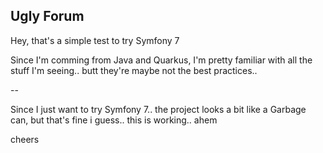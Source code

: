## Ugly Forum

Hey, that's a simple test to try Symfony 7

Since I'm comming from Java and Quarkus, I'm pretty familiar with all the stuff I'm seeing.. butt they're maybe not the best practices..

--

Since I just want to try Symfony 7.. the project looks a bit like a Garbage can, but that's fine i guess.. this is working.. ahem

cheers
